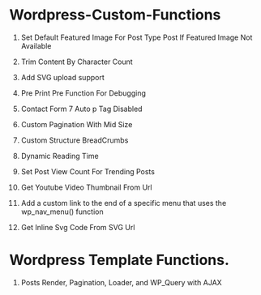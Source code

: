 # Wordpress-Custom-Functions

1. Set Default Featured Image For Post Type Post If Featured Image Not Available

2. Trim Content By Character Count

3. Add SVG upload support

4. Pre Print Pre Function For Debugging

5. Contact Form 7 Auto p Tag Disabled

6. Custom Pagination With Mid Size

7. Custom Structure BreadCrumbs

8. Dynamic Reading Time

9. Set Post View Count For Trending Posts 

10. Get Youtube Video Thumbnail From Url 

11. Add a custom link to the end of a specific menu that uses the wp_nav_menu() function 

12. Get Inline Svg Code From SVG Url 



# Wordpress Template Functions.

1. Posts Render, Pagination, Loader, and WP_Query with AJAX